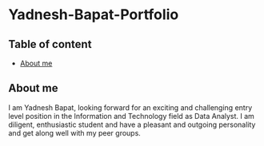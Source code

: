 # Yadnesh-Bapat-Portfolio

## Table of content
- [About me](#About-me)

## About me
I am Yadnesh Bapat, looking forward for an exciting and challenging entry level position in the Information and Technology field as Data Analyst. I am diligent, enthusiastic student and have a pleasant and outgoing personality and get along well with my peer groups.
